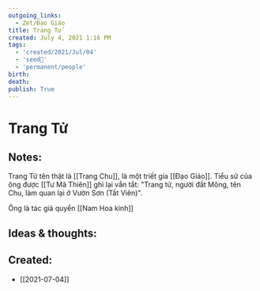 ```yaml
---
outgoing_links:
  - Zet/Đạo Giáo
title: Trang Tử
created: July 4, 2021 1:16 PM
tags:
  - 'created/2021/Jul/04'
  - 'seed🥜'
  - 'permanent/people'
birth: 
death: 
publish: True
---
```

# Trang Tử

## Notes:
Trang Tử tên thật là [[Trang Chu]], là một triết gia [[Đạo Giáo]]. Tiểu sử của ông được [[Tư Mã Thiên]] ghi lại vắn tắt: "Trang tử, người đất Mông, tên Chu, làm quan lại ở Vườn Sơn (Tất Viên)". 

Ông là tác giả quyển [[Nam Hoa kinh]]

## Ideas & thoughts:
## Created:
- [[2021-07-04]]

